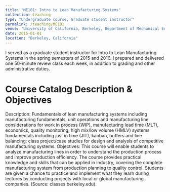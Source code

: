 ```yaml
---
title: "ME101: Intro to Lean Manufacturing Systems"
collection: teaching
type: "Undergraduate course, Graduate student instructor"
permalink: /teaching/ME101
venue: "University of California, Berkeley, Department of Mechanical Engineering"
date: 2015-01-01
location: "Berkeley, California"
---
```


I served as a graduate student instructor for Intro to Lean Manufacturing Systems in the spring semesters of 2015 and 2016. I prepared and delivered one 50-minute review class each week, in addition to grading and other administrative duties.

Course Catalog Description & Objectives
======
Description: Fundamentals of lean manufacturing systems including manufacturing fundamentals, unit operations and manufacturing line considerations for work in process (WIP), manufacturing lead time (MLT), economics, quality monitoring; high mix/low volume (HMLV) systems fundamentals including just in time (JIT), kanban, buffers and line balancing; class project/case studies for design and analysis of competitive manufacturing systems. Objectives: This course will enable students to analyze manufacturing lines in order to understand the production process and improve production efficiency. The course provides practical knowledge and skills that can be applied in industry, covering the complete manufacturing system from production planning to quality control. Students are given a chance to practice and implement what they learn during lectures by conducting projects with local or global manufacturing companies. (Source: classes.berkeley.edu).


